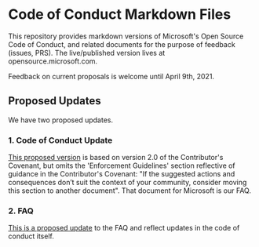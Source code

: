 # Code of Conduct Markdown Files

This repository provides markdown versions of Microsoft's Open Source Code of Conduct, and related documents for the purpose of feedback (issues, PRS).  The live/published 
version lives
at opensource.microsoft.com.  

Feedback on current proposals is welcome until April 9th, 2021.  

## Proposed Updates
We have two proposed updates.

### 1. Code of Conduct Update

[This proposed version](CODE_OF_CONDUCT.md) is based on version 2.0 of the Contributor's Covenant, but omits the 'Enforcement Guidelines'
section reflective of guidance in the Contributor's Covenant: "If the suggested actions and consequences don’t suit the context of your community, consider moving this section 
to another document". That document for Microsoft is our FAQ.

### 2. FAQ
[This is a proposed update](FAQ.md) to the FAQ and reflect updates in the code of conduct itself.




